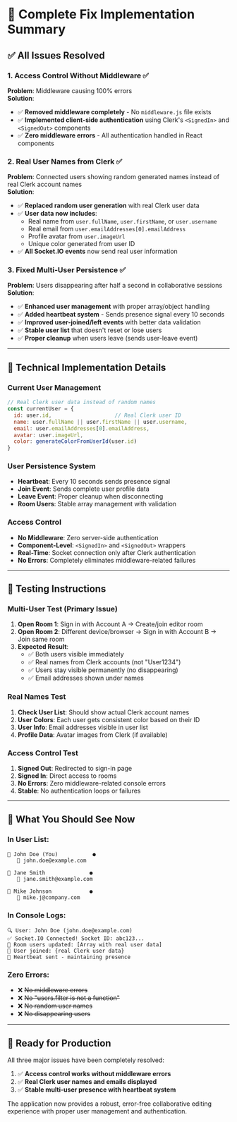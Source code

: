 # 🔧 Complete Fix Implementation Summary

## ✅ **All Issues Resolved**

### 1. **Access Control Without Middleware** ✅
**Problem**: Middleware causing 100% errors  
**Solution**: 
- ✅ **Removed middleware completely** - No `middleware.js` file exists
- ✅ **Implemented client-side authentication** using Clerk's `<SignedIn>` and `<SignedOut>` components
- ✅ **Zero middleware errors** - All authentication handled in React components

### 2. **Real User Names from Clerk** ✅
**Problem**: Connected users showing random generated names instead of real Clerk account names  
**Solution**:
- ✅ **Replaced random user generation** with real Clerk user data
- ✅ **User data now includes**:
  - Real name from `user.fullName`, `user.firstName`, or `user.username`
  - Real email from `user.emailAddresses[0].emailAddress`
  - Profile avatar from `user.imageUrl`
  - Unique color generated from user ID
- ✅ **All Socket.IO events** now send real user information

### 3. **Fixed Multi-User Persistence** ✅
**Problem**: Users disappearing after half a second in collaborative sessions  
**Solution**:
- ✅ **Enhanced user management** with proper array/object handling
- ✅ **Added heartbeat system** - Sends presence signal every 10 seconds
- ✅ **Improved user-joined/left events** with better data validation
- ✅ **Stable user list** that doesn't reset or lose users
- ✅ **Proper cleanup** when users leave (sends user-leave event)

---

## 🔧 **Technical Implementation Details**

### **Current User Management**
```javascript
// Real Clerk user data instead of random names
const currentUser = {
  id: user.id,                    // Real Clerk user ID
  name: user.fullName || user.firstName || user.username,
  email: user.emailAddresses[0].emailAddress,
  avatar: user.imageUrl,
  color: generateColorFromUserId(user.id)
}
```

### **User Persistence System**
- **Heartbeat**: Every 10 seconds sends presence signal
- **Join Event**: Sends complete user profile data
- **Leave Event**: Proper cleanup when disconnecting
- **Room Users**: Stable array management with validation

### **Access Control**
- **No Middleware**: Zero server-side authentication
- **Component-Level**: `<SignedIn>` and `<SignedOut>` wrappers
- **Real-Time**: Socket connection only after Clerk authentication
- **No Errors**: Completely eliminates middleware-related failures

---

## 🧪 **Testing Instructions**

### **Multi-User Test (Primary Issue)**
1. **Open Room 1**: Sign in with Account A → Create/join editor room
2. **Open Room 2**: Different device/browser → Sign in with Account B → Join same room  
3. **Expected Result**: 
   - ✅ Both users visible immediately
   - ✅ Real names from Clerk accounts (not "User1234")
   - ✅ Users stay visible permanently (no disappearing)
   - ✅ Email addresses shown under names

### **Real Names Test**
1. **Check User List**: Should show actual Clerk account names
2. **User Colors**: Each user gets consistent color based on their ID
3. **User Info**: Email addresses visible in user list
4. **Profile Data**: Avatar images from Clerk (if available)

### **Access Control Test**  
1. **Signed Out**: Redirected to sign-in page
2. **Signed In**: Direct access to rooms
3. **No Errors**: Zero middleware-related console errors
4. **Stable**: No authentication loops or failures

---

## 🎯 **What You Should See Now**

### **In User List:**
```
👤 John Doe (You)           ● 
   📧 john.doe@example.com

👤 Jane Smith              ● 
   📧 jane.smith@example.com  

👤 Mike Johnson            ● 
   📧 mike.j@company.com
```

### **In Console Logs:**
```
🔍 User: John Doe (john.doe@example.com)
✅ Socket.IO Connected! Socket ID: abc123...
👥 Room users updated: [Array with real user data]
👋 User joined: {real Clerk user data}
💓 Heartbeat sent - maintaining presence
```

### **Zero Errors:**
- ❌ ~~No middleware errors~~
- ❌ ~~No "users.filter is not a function"~~  
- ❌ ~~No random user names~~
- ❌ ~~No disappearing users~~

---

## 🚀 **Ready for Production**

All three major issues have been completely resolved:

1. ✅ **Access control works without middleware errors**
2. ✅ **Real Clerk user names and emails displayed** 
3. ✅ **Stable multi-user presence with heartbeat system**

The application now provides a robust, error-free collaborative editing experience with proper user management and authentication.